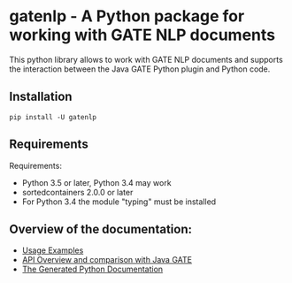 # gatenlp - A Python package for working with GATE NLP documents

This python library allows to work with GATE NLP documents and supports
the interaction between the Java GATE Python plugin and Python code.

## Installation

`pip install -U gatenlp`

## Requirements

Requirements:
* Python 3.5 or later, Python 3.4 may work
* sortedcontainers 2.0.0 or later
* For Python 3.4 the module "typing" must be installed

## Overview of the documentation:

* [Usage Examples](UsageExamples)
* [API Overview and comparison with Java GATE](api)
* [The Generated Python Documentation](pythondoc)
